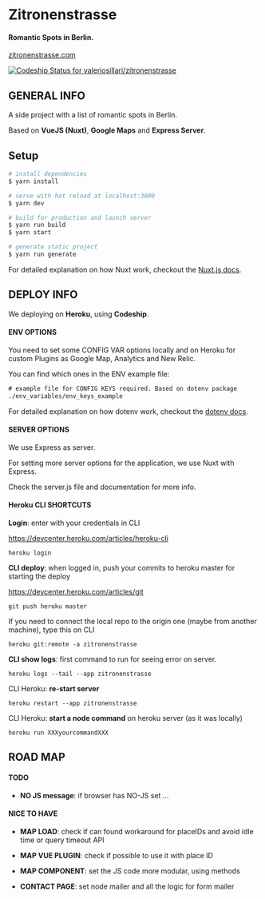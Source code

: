 # Zitronenstrasse

#### Romantic Spots in Berlin.

[zitronenstrasse.com](http://www.zitronenstrasse.com/)

[ ![Codeship Status for valeriosillari/zitronenstrasse](https://app.codeship.com/projects/45f42180-b923-0135-4183-366309507115/status?branch=master)](https://app.codeship.com/projects/259131)


## GENERAL INFO

A side project with a list of romantic spots in Berlin.

Based on **VueJS (Nuxt)**, **Google Maps** and **Express Server**.


## Setup

``` bash
# install dependencies
$ yarn install

# serve with hot reload at localhost:3000
$ yarn dev

# build for production and launch server
$ yarn run build
$ yarn start

# generate static project
$ yarn run generate
```

For detailed explanation on how Nuxt work, checkout the [Nuxt.js docs](https://github.com/nuxt/nuxt.js).


## DEPLOY INFO

We deploying on **Heroku**, using **Codeship**.


#### ENV OPTIONS

You need to set some CONFIG VAR options locally and on Heroku for custom Plugins as Google Map, Analytics and New Relic.

You can find which ones in the ENV example file:

``` html
# example file for CONFIG KEYS required. Based on dotenv package
./env_variables/env_keys_example
```

For detailed explanation on how dotenv work, checkout the [dotenv docs](https://github.com/motdotla/dotenv).


#### SERVER OPTIONS

We use Express as server.

For setting more server options for the application, we use Nuxt with Express.

Check the server.js file and documentation for more info.


#### Heroku CLI SHORTCUTS

**Login**: enter with your credentials in CLI

https://devcenter.heroku.com/articles/heroku-cli

```
heroku login
```

**CLI deploy**: when logged in, push your commits to heroku master for starting the deploy

https://devcenter.heroku.com/articles/git

```
git push heroku master
```

If you need to connect the local repo to the origin one (maybe from another machine), type this on CLI

```
heroku git:remote -a zitronenstrasse
```

**CLI show logs**: first command to run for seeing error on server.

```
heroku logs --tail --app zitronenstrasse
```

CLI Heroku: **re-start server**

```
heroku restart --app zitronenstrasse
```

CLI Heroku: **start a node command** on heroku server (as it was locally)

```
heroku run XXXyourcommandXXX
```


## ROAD MAP

#### TODO

- **NO JS message**: if browser has NO-JS set ...

#### NICE TO HAVE

- **MAP LOAD**: check if can found workaround for placeIDs and avoid idle time or query timeout API

- **MAP VUE PLUGIN**: check if possible to use it with place ID

- **MAP COMPONENT**: set the JS code more modular, using methods

- **CONTACT PAGE**: set node mailer and all the logic for form mailer
